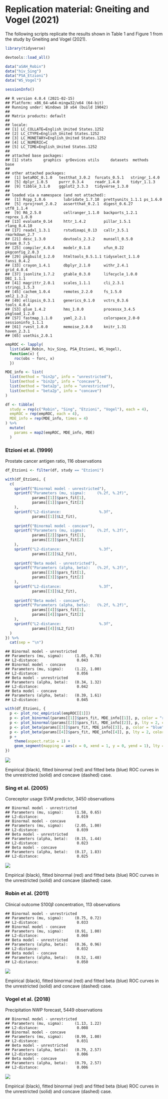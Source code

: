 Replication material: Gneiting and Vogel (2021)
================

The following scripts replicate the results shown in Table 1 and Figure
1 from the study by Gneiting and Vogel (2021).

``` r
library(tidyverse)

devtools::load_all()

data("aSAH_Robin")
data("hiv_Sing")
data("PSA_Etzioni")
data("WS_Vogel")

sessionInfo()
```

    ## R version 4.0.4 (2021-02-15)
    ## Platform: x86_64-w64-mingw32/x64 (64-bit)
    ## Running under: Windows 10 x64 (build 19042)
    ## 
    ## Matrix products: default
    ## 
    ## locale:
    ## [1] LC_COLLATE=English_United States.1252 
    ## [2] LC_CTYPE=English_United States.1252   
    ## [3] LC_MONETARY=English_United States.1252
    ## [4] LC_NUMERIC=C                          
    ## [5] LC_TIME=English_United States.1252    
    ## 
    ## attached base packages:
    ## [1] stats     graphics  grDevices utils     datasets  methods   base     
    ## 
    ## other attached packages:
    ##  [1] betaROC_0.1.0   testthat_3.0.2  forcats_0.5.1   stringr_1.4.0  
    ##  [5] dplyr_1.0.5     purrr_0.3.4     readr_1.4.0     tidyr_1.1.3    
    ##  [9] tibble_3.1.0    ggplot2_3.3.3   tidyverse_1.3.0
    ## 
    ## loaded via a namespace (and not attached):
    ##  [1] Rcpp_1.0.6        lubridate_1.7.10  prettyunits_1.1.1 ps_1.6.0         
    ##  [5] rprojroot_2.0.2   assertthat_0.2.1  digest_0.6.27     utf8_1.1.4       
    ##  [9] R6_2.5.0          cellranger_1.1.0  backports_1.2.1   reprex_1.0.0     
    ## [13] evaluate_0.14     httr_1.4.2        pillar_1.5.1      rlang_0.4.10     
    ## [17] readxl_1.3.1      rstudioapi_0.13   callr_3.5.1       rmarkdown_2.7    
    ## [21] desc_1.3.0        devtools_2.3.2    munsell_0.5.0     broom_0.7.5      
    ## [25] compiler_4.0.4    modelr_0.1.8      xfun_0.22         pkgconfig_2.0.3  
    ## [29] pkgbuild_1.2.0    htmltools_0.5.1.1 tidyselect_1.1.0  fansi_0.4.2      
    ## [33] crayon_1.4.1      dbplyr_2.1.0      withr_2.4.1       grid_4.0.4       
    ## [37] jsonlite_1.7.2    gtable_0.3.0      lifecycle_1.0.0   DBI_1.1.1        
    ## [41] magrittr_2.0.1    scales_1.1.1      cli_2.3.1         stringi_1.5.3    
    ## [45] cachem_1.0.4      remotes_2.2.0     fs_1.5.0          xml2_1.3.2       
    ## [49] ellipsis_0.3.1    generics_0.1.0    vctrs_0.3.6       tools_4.0.4      
    ## [53] glue_1.4.2        hms_1.0.0         processx_3.4.5    pkgload_1.2.0    
    ## [57] fastmap_1.1.0     yaml_2.2.1        colorspace_2.0-0  sessioninfo_1.1.1
    ## [61] rvest_1.0.0       memoise_2.0.0     knitr_1.31        haven_2.3.1      
    ## [65] usethis_2.0.1

``` r
empROC <- lapply(
  list(aSAH_Robin, hiv_Sing, PSA_Etzioni, WS_Vogel),
  function(x) {
    roc(obs ~ forc, x)
  })

MDE_info <- list(
  list(method = "bin2p", info = "unrestricted"),
  list(method = "bin2p", info = "concave"),
  list(method = "beta2p", info = "unrestricted"),
  list(method = "beta2p", info = "concave")
)

df <- tibble(
  study = rep(c("Robin", "Sing", "Etzioni", "Vogel"), each = 4),
  empROC = rep(empROC, each = 4),
  MDE_info = rep(MDE_info, times = 4)
) %>%
  mutate(
    params = map2(empROC, MDE_info, MDE)
  )
```

### Etzioni et al. (1999)

Prostate cancer antigen ratio, 116 observations

``` r
df_Etzioni <- filter(df, study == "Etzioni")

with(df_Etzioni, {
  c(
    sprintf("Binormal model - unrestricted"),
    sprintf("Parameters (mu, sigma):     (%.2f, %.2f)",
            params[[1]]$pars_fit[1],
            params[[1]]$pars_fit[2]
    ),
    sprintf("L2-distance:                 %.3f",
            params[[1]]$L2_fit),
    
    sprintf("Binormal model - concave"),
    sprintf("Parameters (mu, sigma):     (%.2f, %.2f)",
            params[[2]]$pars_fit[1],
            params[[2]]$pars_fit[2]
    ),
    sprintf("L2-distance:                 %.3f",
            params[[2]]$L2_fit),
    
    sprintf("Beta model - unrestricted"),
    sprintf("Parameters (alpha, beta):   (%.2f, %.2f)",
            params[[3]]$pars_fit[1],
            params[[3]]$pars_fit[2]
    ),
    sprintf("L2-distance:                 %.3f",
            params[[3]]$L2_fit),
    
    sprintf("Beta model - concave"),
    sprintf("Parameters (alpha, beta):   (%.2f, %.2f)",
            params[[4]]$pars_fit[1],
            params[[4]]$pars_fit[2]
    ),
    sprintf("L2-distance:                 %.3f",
            params[[4]]$L2_fit)
  )
}) %>%
  cat(sep = "\n")
```

    ## Binormal model - unrestricted
    ## Parameters (mu, sigma):     (1.05, 0.78)
    ## L2-distance:                 0.043
    ## Binormal model - concave
    ## Parameters (mu, sigma):     (1.22, 1.00)
    ## L2-distance:                 0.056
    ## Beta model - unrestricted
    ## Parameters (alpha, beta):   (0.34, 1.32)
    ## L2-distance:                 0.042
    ## Beta model - concave
    ## Parameters (alpha, beta):   (0.39, 1.61)
    ## L2-distance:                 0.045

``` r
with(df_Etzioni, {
  p <- plot_roc_empirical(empROC[[1]])
  p <- plot_binormal(params[[1]]$pars_fit, MDE_info[[1]], p, color = "red")
  p <- plot_binormal(params[[2]]$pars_fit, MDE_info[[2]], p, lty = 2, color = "red")
  p <- plot_beta(params[[3]]$pars_fit, MDE_info[[3]], p, color = "blue")
  p <- plot_beta(params[[4]]$pars_fit, MDE_info[[4]], p, lty = 2, color = "blue")
  p +
    theme(aspect.ratio = 1) +
    geom_segment(mapping = aes(x = 0, xend = 1, y = 0, yend = 1), lty = 2)
})
```

![](README_files/figure-gfm/EtzioniEtAl1999-1.png)<!-- -->

Empirical (black), fitted binormal (red) and fitted beta (blue) ROC
curves in the unrestricted (solid) and concave (dashed) case.

### Sing et al. (2005)

Coreceptor usage SVM predictor, 3450 observations

    ## Binormal model - unrestricted
    ## Parameters (mu, sigma):     (1.58, 0.65)
    ## L2-distance:                 0.019
    ## Binormal model - concave
    ## Parameters (mu, sigma):     (2.05, 1.00)
    ## L2-distance:                 0.039
    ## Beta model - unrestricted
    ## Parameters (alpha, beta):   (0.15, 1.44)
    ## L2-distance:                 0.023
    ## Beta model - concave
    ## Parameters (alpha, beta):   (0.17, 1.83)
    ## L2-distance:                 0.025

![](README_files/figure-gfm/SingEtAl2005-1.png)<!-- -->

Empirical (black), fitted binormal (red) and fitted beta (blue) ROC
curves in the unrestricted (solid) and concave (dashed) case.

### Robin et al. (2011)

Clinical outcome S100*β* concentration, 113 observations

    ## Binormal model - unrestricted
    ## Parameters (mu, sigma):     (0.75, 0.72)
    ## L2-distance:                 0.033
    ## Binormal model - concave
    ## Parameters (mu, sigma):     (0.91, 1.00)
    ## L2-distance:                 0.060
    ## Beta model - unrestricted
    ## Parameters (alpha, beta):   (0.36, 0.96)
    ## L2-distance:                 0.032
    ## Beta model - concave
    ## Parameters (alpha, beta):   (0.52, 1.48)
    ## L2-distance:                 0.050

![](README_files/figure-gfm/RobinEtAl2011-1.png)<!-- -->

Empirical (black), fitted binormal (red) and fitted beta (blue) ROC
curves in the unrestricted (solid) and concave (dashed) case.

### Vogel et al. (2018)

Precipitation NWP forecast, 5449 observations

    ## Binormal model - unrestricted
    ## Parameters (mu, sigma):     (1.13, 1.22)
    ## L2-distance:                 0.008
    ## Binormal model - concave
    ## Parameters (mu, sigma):     (0.99, 1.00)
    ## L2-distance:                 0.031
    ## Beta model - unrestricted
    ## Parameters (alpha, beta):   (0.79, 2.57)
    ## L2-distance:                 0.006
    ## Beta model - concave
    ## Parameters (alpha, beta):   (0.79, 2.57)
    ## L2-distance:                 0.006

![](README_files/figure-gfm/VogelEtAl2018-1.png)<!-- -->

Empirical (black), fitted binormal (red) and fitted beta (blue) ROC
curves in the unrestricted (solid) and concave (dashed) case.
